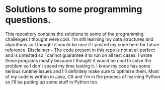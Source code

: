 # Solutions to some programming questions.
This repository contains the solutions to some of the programming challenges I thought were cool. 
I'm still learning my data structures and algorithms so I thought it would be nice if I posted my code here for future reference.
Disclaimer - The code present in this repo is not at all perfect and is untested so I cannot guarantee it to run on all test cases. I wrote these programs mostly because I thought it would be cool to solve the problem so I don't spend my time testing it. I know my code has some serious runtime issues and I'll definitely make sure to optimize them.
Most of my code is written in Java, C# and I'm in the process of learning Python so I'll be putting up some stuff in Python too.
